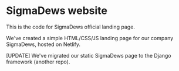 # SigmaDews website
This is the code for SigmaDews official landing page.

We've created a simple HTML/CSS/JS landing page for our company SigmaDews, hosted on Netlify.

[UPDATE]
We've migrated our static SigmaDews page to the Django framework (another repo).
